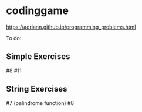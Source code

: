 # codinggame

https://adriann.github.io/programming_problems.html

To do: 

Simple Exercises
----------------
#8
#11

String Exercises
----------------
#7 (palindrome function)
#8
